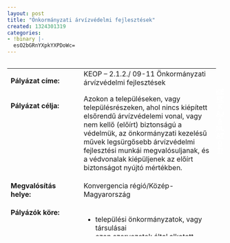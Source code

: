 ```yaml
---
layout: post
title: "Önkormányzati árvízvédelmi fejlesztések"
created: 1324301319
categories:
- !binary |-
  esO2bGRnYXpkYXPDoWc=
---
```

<table style="width: 485px; height: 390px;" align="left" border="0" cellpadding="0" cellspacing="0"><tbody><tr><td valign="top" width="187"><p><strong>Pályázat címe:</strong></p></td><td valign="top" width="428">KEOP – 2.1.2./ 09-11 Önkormányzati árvízvédelmi fejlesztések</td></tr><tr><td valign="top" width="187"><p><strong>Pályázat célja:</strong></p></td><td valign="top" width="428">Azokon a településeken, vagy településrészeken, ahol nincs kiépített elsőrendű árvízvédelemi vonal, vagy nem kellő (előírt) biztonságú a védelmük, az önkormányzati kezelésű művek legsürgősebb árvízvédelmi fejlesztési munkái megvalósuljanak, és a védvonalak kiépüljenek az előírt biztonságot nyújtó mértékben.</td></tr><tr><td valign="top" width="187"><p><strong>Megvalósítás helye:&nbsp;</strong></p></td><td valign="top" width="428"><p>Konvergencia régió/Közép-Magyarország</p></td></tr><tr valign="top" align="left"><td valign="top" width="187"><strong>Pályázók köre:</strong></td><td valign="top" width="428"><ul><li>települési önkormányzatok, vagy társulásai</li><li>ezen szervezetek által alkotott konzorcium</li></ul></td></tr><tr><td valign="top" width="187"><p><strong>Támogatás formája:</strong></p></td><td valign="top" width="428">Vissza nem térítendő<br><ul><li>Min. 100 millió Ft – max. 1500 millió Ft</li></ul></td></tr><tr><td valign="top" width="187"><p><strong>Támogatás mértéke:</strong></p></td><td valign="top" width="428">Az elszámolható költségek 100%-a.</td></tr><tr><td valign="top" width="187"><p><strong>Biztosíték:</strong></p></td><td valign="top" width="428"><p>Ingatlan</p></td></tr><tr><td valign="top" width="187"><p><strong>Beadási határidő:</strong></p></td><td valign="top" width="428"><p>2011. február 10-től a kiírás felfüggesztéséig.</p></td></tr><tr><td valign="top" width="187"><p><strong>Projekt időtartama:</strong></p></td><td valign="top" width="428">Előkészítés max. 3 év, megvalósítás max. 4 év.</td></tr><tr><td valign="top" width="187"><p><strong>Bírálat:</strong></p></td><td valign="top" width="428"><p>Egyfordulós</p></td></tr><tr><td valign="top" width="187"><p><strong>Kiíró:</strong></p></td><td valign="top" width="428"><p>NFÜ</p></td></tr><tr><td valign="top" width="187"><strong>Közreműködő szervezet:</strong></td><td valign="top" width="428">Környezetvédelmi Fejlesztési Igazgatóság</td></tr><tr><td valign="top" width="187"><strong>Letöltendő dokumentáció:</strong></td><td valign="top" width="428"><a href="http://www.nfu.hu/">www.nfu.hu</a></td></tr></tbody></table><p>&nbsp;</p><p>&nbsp;</p><p style="text-align: center;"><strong><a href="http://www.goldconsulting.eu/palyazati-elominosito-adatlap" class="button red" style="color: rgb(255, 255, 255);">KÉREK AJÁNLATOT!</a></strong></p>
